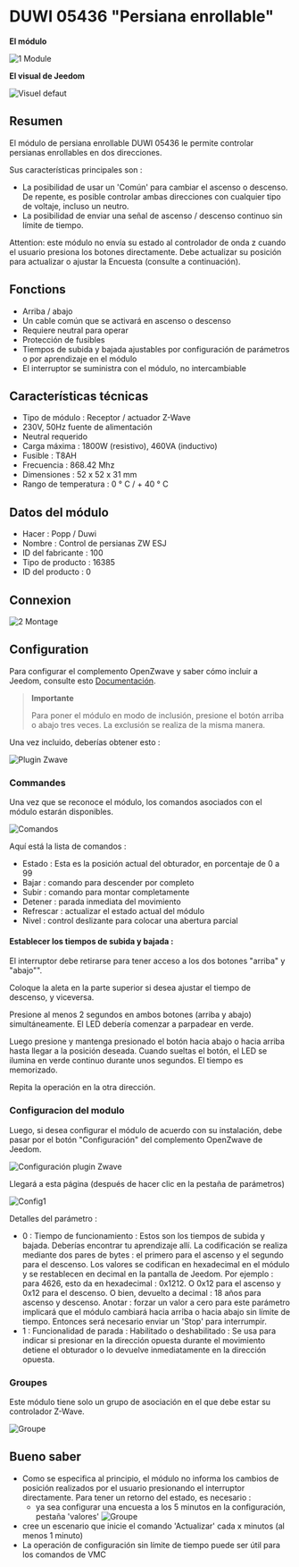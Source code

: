 # DUWI 05436 "Persiana enrollable"

 **El módulo**

![1 Module](images/duwi.05436/1-Module.PNG)

**El visual de Jeedom**

![Visuel defaut](images/duwi.05436/Visuel_defaut.PNG)

## Resumen 

El módulo de persiana enrollable DUWI 05436 le permite controlar persianas enrollables en dos direcciones.

Sus características principales son :

-   La posibilidad de usar un 'Común' para cambiar el ascenso o descenso. De repente, es posible controlar ambas direcciones con cualquier tipo de voltaje, incluso un neutro.
-   La posibilidad de enviar una señal de ascenso / descenso continuo sin límite de tiempo.

Attention: este módulo no envía su estado al controlador de onda z cuando el usuario presiona los botones directamente. Debe actualizar su posición para actualizar o ajustar la Encuesta (consulte a continuación).

## Fonctions

-   Arriba / abajo
-   Un cable común que se activará en ascenso o descenso
-   Requiere neutral para operar
-   Protección de fusibles
-   Tiempos de subida y bajada ajustables por configuración de parámetros o por aprendizaje en el módulo
-   El interruptor se suministra con el módulo, no intercambiable

## Características técnicas

-   Tipo de módulo : Receptor / actuador Z-Wave
-   230V, 50Hz fuente de alimentación
-   Neutral requerido
-   Carga máxima : 1800W (resistivo), 460VA (inductivo)
-   Fusible : T8AH
-   Frecuencia : 868.42 Mhz
-   Dimensiones : 52 x 52 x 31 mm
-   Rango de temperatura : 0 ° C / + 40 ° C

## Datos del módulo

-   Hacer : Popp / Duwi
-   Nombre : Control de persianas ZW ESJ
-   ID del fabricante : 100
-   Tipo de producto : 16385
-   ID del producto : 0

## Connexion

![2 Montage](images/duwi.05436/2-Montage.PNG)

## Configuration

Para configurar el complemento OpenZwave y saber cómo incluir a Jeedom, consulte esto [Documentación](https://doc.jeedom.com/es_ES/plugins/automation%20protocol/openzwave/).

> **Importante**
>
> Para poner el módulo en modo de inclusión, presione el botón arriba o abajo tres veces. La exclusión se realiza de la misma manera.

Una vez incluido, deberías obtener esto :

![Plugin Zwave](images/duwi.05436/3-Inclusion.PNG)

### Commandes

Una vez que se reconoce el módulo, los comandos asociados con el módulo estarán disponibles.

![Comandos](images/duwi.05436/4-Commandes.PNG)

Aquí está la lista de comandos :

-   Estado : Esta es la posición actual del obturador, en porcentaje de 0 a 99
-   Bajar : comando para descender por completo
-   Subir : comando para montar completamente
-   Detener : parada inmediata del movimiento
-   Refrescar : actualizar el estado actual del módulo
-   Nivel : control deslizante para colocar una abertura parcial

#### Establecer los tiempos de subida y bajada :

El interruptor debe retirarse para tener acceso a los dos botones "arriba" y "abajo"".

Coloque la aleta en la parte superior si desea ajustar el tiempo de descenso, y viceversa.

Presione al menos 2 segundos en ambos botones (arriba y abajo) simultáneamente. El LED debería comenzar a parpadear en verde.

Luego presione y mantenga presionado el botón hacia abajo o hacia arriba hasta llegar a la posición deseada. Cuando sueltas el botón, el LED se ilumina en verde continuo durante unos segundos. El tiempo es memorizado.

Repita la operación en la otra dirección.

### Configuracion del modulo

Luego, si desea configurar el módulo de acuerdo con su instalación, debe pasar por el botón "Configuración" del complemento OpenZwave de Jeedom.

![Configuración plugin Zwave](images/plugin/bouton_configuration.jpg)

Llegará a esta página (después de hacer clic en la pestaña de parámetros)

![Config1](images/duwi.05436/5-Paramètres.PNG)

Detalles del parámetro :

-   0 : Tiempo de funcionamiento :
Estos son los tiempos de subida y bajada. Deberías encontrar tu aprendizaje allí.
La codificación se realiza mediante dos pares de bytes : el primero para el ascenso y el segundo para el descenso.
Los valores se codifican en hexadecimal en el módulo y se restablecen en decimal en la pantalla de Jeedom.
Por ejemplo : para 4626, esto da en hexadecimal : 0x1212. O 0x12 para el ascenso y 0x12 para el descenso. O bien, devuelto a decimal : 18 años para ascenso y descenso.
Anotar : forzar un valor a cero para este parámetro implicará que el módulo cambiará hacia arriba o hacia abajo sin límite de tiempo. Entonces será necesario enviar un 'Stop' para interrumpir.
-   1 : Funcionalidad de parada : Habilitado o deshabilitado :
Se usa para indicar si presionar en la dirección opuesta durante el movimiento detiene el obturador o lo devuelve inmediatamente en la dirección opuesta.

### Groupes

Este módulo tiene solo un grupo de asociación en el que debe estar su controlador Z-Wave.

![Groupe](images/duwi.05436/6-Groupes.PNG)

## Bueno saber

-   Como se especifica al principio, el módulo no informa los cambios de posición realizados por el usuario presionando el interruptor directamente. Para tener un retorno del estado, es necesario :
    - ya sea configurar una encuesta a los 5 minutos en la configuración, pestaña 'valores'
![Groupe](images/duwi.05436/7-Poll.PNG)
  - cree un escenario que inicie el comando 'Actualizar' cada x minutos (al menos 1 minuto)
-   La operación de configuración sin límite de tiempo puede ser útil para los comandos de VMC
